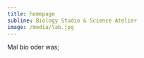 ```yaml
---
title: homepage
subline: Biology Studio & Science Atelier
image: /media/lab.jpg
---
```

Mal bio oder was;
